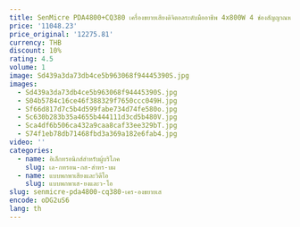 ```yaml
---
title: SenMicre PDA4800+CQ380 เครื่องขยายเสียงดิจิตอลระดับมืออาชีพ 4x800W 4 ช่องสัญญาณพร้อม DSP 96KHz 2 เข้า 4 ออก โมดูลเครื่องขยายเสียงลำโพงแอคทีฟ บอร์ดเครื่องขยายเสียงซับวูฟเฟอร์ ซอฟต์แวร์ควบคุม
price: '11048.23'
price_original: '12275.81'
currency: THB
discount: 10%
rating: 4.5
volume: 1
image: Sd439a3da73db4ce5b963068f94445390S.jpg
images:
  - Sd439a3da73db4ce5b963068f94445390S.jpg
  - S04b5784c16ce46f388329f7650ccc049H.jpg
  - Sf66d817d7c5b4d599fabe734d74fe580o.jpg
  - Sc630b283b35a4655b444111d3cd5b480V.jpg
  - Sca4df6b506ca432a9caa8caf33ee329bT.jpg
  - S74f1eb78db71468fbd3a369a182e6fab4.jpg
video: ''
categories:
  - name: อิเล็กทรอนิกส์สำหรับผู้บริโภค
    slug: เล-กทรอน-กส-สำหร-บผ
  - name: แบบพกพาเสียงและวิดีโอ
    slug: แบบพกพาเส-ยงและว-โอ
slug: senmicre-pda4800-cq380-เคร-องขยายเส
encode: oDG2uS6
lang: th
---
```

  